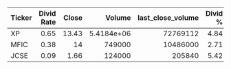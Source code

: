 | Ticker   |   Divid Rate |   Close |          Volume |   last_close_volume |   Divid % | 5_Days_pos   | above_SMA_50   |
|:---------|-------------:|--------:|----------------:|--------------------:|----------:|:-------------|:---------------|
| XP       |         0.65 |   13.43 |      5.4184e+06 |            72769112 |      4.84 | True         | False          |
| MFIC     |         0.38 |   14    | 749000          |            10486000 |      2.71 | False        | True           |
| JCSE     |         0.09 |    1.66 | 124000          |              205840 |      5.42 | True         | True           |